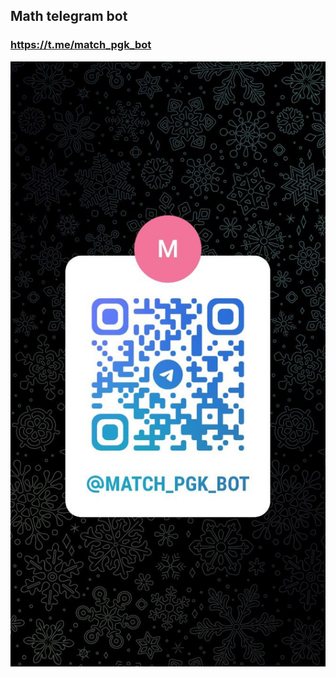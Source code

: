 ## Math telegram bot

### https://t.me/match_pgk_bot

![telegram_qr]

[telegram_qr]: telegram_qr.jpg